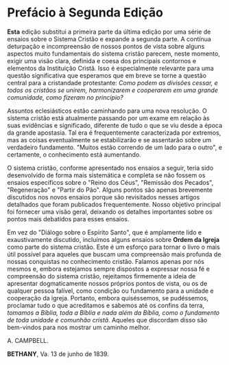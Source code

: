 # Prefácio à Segunda Edição

**Esta** edição substitui a primeira parte da última edição por uma série de ensaios sobre o Sistema Cristão e expande a segunda parte. A contínua deturpação e incompreensão de nossos pontos de vista sobre alguns aspectos muito fundamentais do sistema cristão parecem, neste momento, exigir uma visão clara, definida e coesa dos principais contornos e elementos da Instituição Cristã. Isso é especialmente relevante para uma questão significativa que esperamos que em breve se torne a questão central para a cristandade protestante: *Como podem as divisões cessar, e todos os cristãos se unirem, harmonizarem e cooperarem em uma grande comunidade, como fizeram no princípio?*

Assuntos eclesiásticos estão caminhando para uma nova resolução. O sistema cristão está atualmente passando por um exame em relação às suas evidências e significado, diferente de tudo o que se viu desde a época da grande apostasia. Tal era é frequentemente caracterizada por extremos, mas as coisas eventualmente se estabilizarão e se assentarão sobre um verdadeiro fundamento. "Muitos estão correndo de um lado para o outro", e certamente, o conhecimento está aumentando.

O sistema cristão, conforme apresentado nos ensaios a seguir, teria sido desenvolvido de forma mais sistemática e completa se não fossem os ensaios específicos sobre o "Reino dos Céus", "Remissão dos Pecados", "Regeneração" e "Partir do Pão". Alguns pontos são apenas brevemente discutidos nos novos ensaios porque são revisitados nesses artigos detalhados que foram publicados frequentemente. Nosso objetivo principal foi fornecer uma visão geral, deixando os detalhes importantes sobre os pontos mais debatidos para esses ensaios.

Em vez do "Diálogo sobre o Espírito Santo", que é amplamente lido e exaustivamente discutido, incluímos alguns ensaios sobre **Ordem da Igreja** como parte do sistema cristão. Este é um esforço para tornar o livro o mais útil possível para aqueles que buscam uma compreensão mais profunda de nossas conquistas no conhecimento cristão. Falamos apenas por nós mesmos e, embora estejamos sempre dispostos a expressar nossa fé e compreensão do sistema cristão, rejeitamos firmemente a ideia de apresentar dogmaticamente nossos próprios pontos de vista, ou os de qualquer pessoa falível, como condição ou fundamento para a unidade e cooperação da igreja. Portanto, embora quiséssemos, se pudéssemos, proclamar tudo o que acreditamos e sabemos até os confins da terra, *tomamos a Bíblia, toda a Bíblia e nada além da Bíblia, como o fundamento de toda unidade e comunhão cristã.* Aqueles que discordam disso são bem-vindos para nos mostrar um caminho melhor.

A. CAMPBELL.

**BETHANY**, Va. 13 de junho de 1839.
